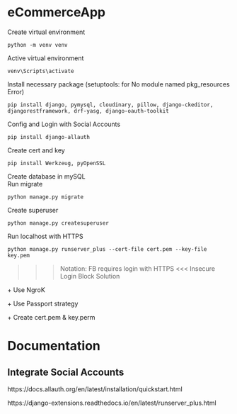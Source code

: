 # eCommerceApp
Create virtual environment

	python -m venv venv
Active virtual environment

	venv\Scripts\activate
Install necessary package (setuptools: for No module named pkg_resources Error)

	pip install django, pymysql, cloudinary, pillow, django-ckeditor, djangorestframework, drf-yasg, django-oauth-toolkit
Config and Login with Social Accounts

	pip install django-allauth
Create cert and key

	pip install Werkzeug, pyOpenSSL
<p>Create database in mySQL<br/>
Run migrate

	python manage.py migrate
Create superuser
	
	python manage.py createsuperuser
Run localhost with HTTPS
	
	python manage.py runserver_plus --cert-file cert.pem --key-file key.pem
>>> Notation: FB requires login with HTTPS <<<
>>> Insecure Login Block Solution
<p>+ Use NgroK</p> 
<p>+ Use Passport strategy</p>
<p>+ Create cert.pem & key.perm</p>

<h1>Documentation</h1>
<h2>Integrate Social Accounts</h2>
<p>https://docs.allauth.org/en/latest/installation/quickstart.html</p>
<p>https://django-extensions.readthedocs.io/en/latest/runserver_plus.html</p>
